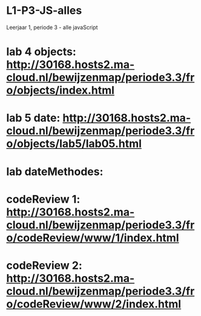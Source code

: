 # L1-P3-JS-alles
Leerjaar 1, periode 3 - alle javaScript

# lab 4 objects: http://30168.hosts2.ma-cloud.nl/bewijzenmap/periode3.3/fro/objects/index.html

# lab 5 date: http://30168.hosts2.ma-cloud.nl/bewijzenmap/periode3.3/fro/objects/lab5/lab05.html
# lab dateMethodes: 

# codeReview 1: http://30168.hosts2.ma-cloud.nl/bewijzenmap/periode3.3/fro/codeReview/www/1/index.html

# codeReview 2: http://30168.hosts2.ma-cloud.nl/bewijzenmap/periode3.3/fro/codeReview/www/2/index.html
